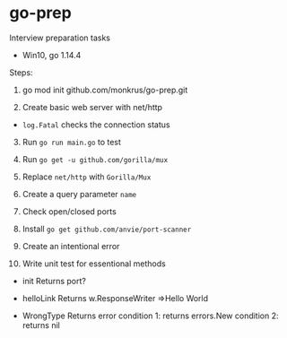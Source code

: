 # go-prep
Interview preparation tasks
- Win10, go 1.14.4 

Steps:
1. go mod init github.com/monkrus/go-prep.git

2. Create basic web server with net/http
- `log.Fatal` checks the connection status

3. Run `go run main.go` to test

4. Run `go get -u github.com/gorilla/mux` 

5. Replace `net/http` with `Gorilla/Mux` 

6. Create a query parameter `name` 

7. Check open/closed ports

8. Install `go get github.com/anvie/port-scanner`

8. Create an intentional error

9. Write unit test for essentional methods 

- init 
Returns port?
- helloLink
Returns w.ResponseWriter =>Hello World

- WrongType
Returns error
condition 1: returns errors.New
condition 2: returns nil
